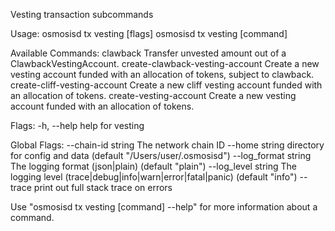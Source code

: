 Vesting transaction subcommands

Usage:
  osmosisd tx vesting [flags]
  osmosisd tx vesting [command]

Available Commands:
  clawback                        Transfer unvested amount out of a ClawbackVestingAccount.
  create-clawback-vesting-account Create a new vesting account funded with an allocation of tokens, subject to clawback.
  create-cliff-vesting-account    Create a new cliff vesting account funded with an allocation of tokens.
  create-vesting-account          Create a new vesting account funded with an allocation of tokens.

Flags:
  -h, --help   help for vesting

Global Flags:
      --chain-id string     The network chain ID
      --home string         directory for config and data (default "/Users/user/.osmosisd")
      --log_format string   The logging format (json|plain) (default "plain")
      --log_level string    The logging level (trace|debug|info|warn|error|fatal|panic) (default "info")
      --trace               print out full stack trace on errors

Use "osmosisd tx vesting [command] --help" for more information about a command.
